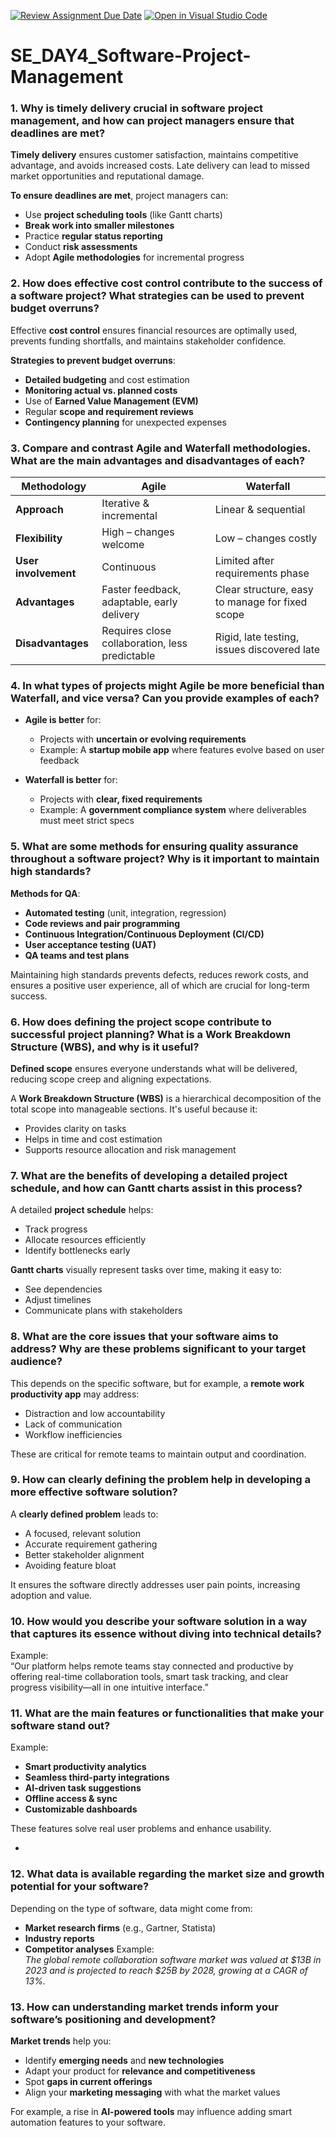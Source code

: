 [![Review Assignment Due Date](https://classroom.github.com/assets/deadline-readme-button-22041afd0340ce965d47ae6ef1cefeee28c7c493a6346c4f15d667ab976d596c.svg)](https://classroom.github.com/a/9pw6JKcu)
[![Open in Visual Studio Code](https://classroom.github.com/assets/open-in-vscode-2e0aaae1b6195c2367325f4f02e2d04e9abb55f0b24a779b69b11b9e10269abc.svg)](https://classroom.github.com/online_ide?assignment_repo_id=19155808&assignment_repo_type=AssignmentRepo)
# SE_DAY4_Software-Project-Management

### **1. Why is timely delivery crucial in software project management, and how can project managers ensure that deadlines are met?**

**Timely delivery** ensures customer satisfaction, maintains competitive advantage, and avoids increased costs. Late delivery can lead to missed market opportunities and reputational damage.

**To ensure deadlines are met**, project managers can:
- Use **project scheduling tools** (like Gantt charts)
- **Break work into smaller milestones**
- Practice **regular status reporting**
- Conduct **risk assessments**
- Adopt **Agile methodologies** for incremental progress


### **2. How does effective cost control contribute to the success of a software project? What strategies can be used to prevent budget overruns?**

Effective **cost control** ensures financial resources are optimally used, prevents funding shortfalls, and maintains stakeholder confidence.

**Strategies to prevent budget overruns**:
- **Detailed budgeting** and cost estimation
- **Monitoring actual vs. planned costs**
- Use of **Earned Value Management (EVM)**
- Regular **scope and requirement reviews**
- **Contingency planning** for unexpected expenses


### **3. Compare and contrast Agile and Waterfall methodologies. What are the main advantages and disadvantages of each?**

| **Methodology** | **Agile** | **Waterfall** |
|------------------|-----------|----------------|
| **Approach** | Iterative & incremental | Linear & sequential |
| **Flexibility** | High – changes welcome | Low – changes costly |
| **User involvement** | Continuous | Limited after requirements phase |
| **Advantages** | Faster feedback, adaptable, early delivery | Clear structure, easy to manage for fixed scope |
| **Disadvantages** | Requires close collaboration, less predictable | Rigid, late testing, issues discovered late |


### **4. In what types of projects might Agile be more beneficial than Waterfall, and vice versa? Can you provide examples of each?**

- **Agile is better** for:
  - Projects with **uncertain or evolving requirements**
  - Example: A **startup mobile app** where features evolve based on user feedback

- **Waterfall is better** for:
  - Projects with **clear, fixed requirements**
  - Example: A **government compliance system** where deliverables must meet strict specs



### **5. What are some methods for ensuring quality assurance throughout a software project? Why is it important to maintain high standards?**

**Methods for QA**:
- **Automated testing** (unit, integration, regression)
- **Code reviews and pair programming**
- **Continuous Integration/Continuous Deployment (CI/CD)**
- **User acceptance testing (UAT)**
- **QA teams and test plans**

Maintaining high standards prevents defects, reduces rework costs, and ensures a positive user experience, all of which are crucial for long-term success.


### **6. How does defining the project scope contribute to successful project planning? What is a Work Breakdown Structure (WBS), and why is it useful?**

**Defined scope** ensures everyone understands what will be delivered, reducing scope creep and aligning expectations.

A **Work Breakdown Structure (WBS)** is a hierarchical decomposition of the total scope into manageable sections. It's useful because it:
- Provides clarity on tasks
- Helps in time and cost estimation
- Supports resource allocation and risk management


### **7. What are the benefits of developing a detailed project schedule, and how can Gantt charts assist in this process?**

A detailed **project schedule** helps:
- Track progress
- Allocate resources efficiently
- Identify bottlenecks early

**Gantt charts** visually represent tasks over time, making it easy to:
- See dependencies
- Adjust timelines
- Communicate plans with stakeholders



### **8. What are the core issues that your software aims to address? Why are these problems significant to your target audience?**

This depends on the specific software, but for example, a **remote work productivity app** may address:
- Distraction and low accountability
- Lack of communication
- Workflow inefficiencies

These are critical for remote teams to maintain output and coordination.


### **9. How can clearly defining the problem help in developing a more effective software solution?**

A **clearly defined problem** leads to:
- A focused, relevant solution
- Accurate requirement gathering
- Better stakeholder alignment
- Avoiding feature bloat

It ensures the software directly addresses user pain points, increasing adoption and value.



### **10. How would you describe your software solution in a way that captures its essence without diving into technical details?**

Example:  
“Our platform helps remote teams stay connected and productive by offering real-time collaboration tools, smart task tracking, and clear progress visibility—all in one intuitive interface.”



### **11. What are the main features or functionalities that make your software stand out?**

Example:
- **Smart productivity analytics**
- **Seamless third-party integrations**
- **AI-driven task suggestions**
- **Offline access & sync**
- **Customizable dashboards**

These features solve real user problems and enhance usability.

-

### **12. What data is available regarding the market size and growth potential for your software?**

Depending on the type of software, data might come from:
- **Market research firms** (e.g., Gartner, Statista)
- **Industry reports**
- **Competitor analyses**
Example:  
*The global remote collaboration software market was valued at $13B in 2023 and is projected to reach $25B by 2028, growing at a CAGR of 13%.*


### **13. How can understanding market trends inform your software’s positioning and development?**

**Market trends** help you:
- Identify **emerging needs** and **new technologies**
- Adapt your product for **relevance and competitiveness**
- Spot **gaps in current offerings**
- Align your **marketing messaging** with what the market values

For example, a rise in **AI-powered tools** may influence adding smart automation features to your software.

